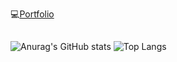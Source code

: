 💻[Portfolio](https://nervous-course-1e0.notion.site/PortFolio-2e3d73d329bf4a6d8fb4df5321cc3e44)
## 


![Anurag's GitHub stats](https://github-readme-stats.vercel.app/api?username=jeongminji4490&count_private=true&show_icons=true&theme=omni)
![Top Langs](https://github-readme-stats.vercel.app/api/top-langs/?username=jeongminji4490&layout=compact&theme=omni)



<!--
**jeongminji4490/Jeongminji4490** is a ✨ _special_ ✨ repository because its `README.md` (this file) appears on your GitHub profile.

Here are some ideas to get you started:

- 🔭 I’m currently working on ...
- 🌱 I’m currently learning ...
- 👯 I’m looking to collaborate on ...
- 🤔 I’m looking for help with ...
- 💬 Ask me about ...
- 📫 How to reach me: ...
- 😄 Pronouns: ...
- ⚡ Fun fact: ...
-->
